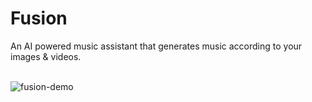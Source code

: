 # Fusion
An AI powered music assistant that generates music according to your images & videos.
<br> </br>

![fusion-demo](https://github.com/niloymajumder/Fusion/assets/91382504/53e96e52-a4a0-4afd-a316-0ba637b67d07)
